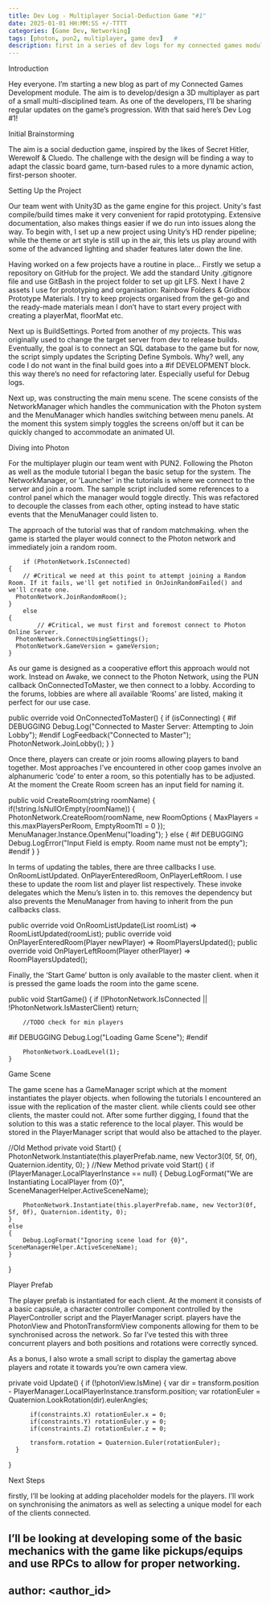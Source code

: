 ```yaml
---
title: Dev Log - Multiplayer Social-Deduction Game "#1"
date: 2025-01-01 HH:MM:SS +/-TTTT
categories: [Game Dev, Networking]
tags: [photon, pun2, multiplayer, game dev]   #
description: first in a series of dev logs for my connected games module.
---
```


Introduction

Hey everyone. I’m starting a new blog as part of my Connected Games Development module. The aim is to develop/design a 3D multiplayer as part of a small multi-disciplined team. As one of the developers, I’ll be sharing regular updates on the game’s progression. With that said here’s Dev Log #1!



Initial Brainstorming







The aim is a social deduction game, inspired by the likes of Secret Hitler, Werewolf & Cluedo. The challenge with the design will be finding a way to adapt the classic board game, turn-based rules to a more dynamic action, first-person shooter.





Setting Up the Project

 Our team went with Unity3D as the game engine for this project. Unity's fast compile/build times make it very convenient for rapid prototyping. Extensive documentation, also makes things easier if we do run into issues along the way. To begin with, I set up a new project using Unity’s HD render pipeline; while the theme or art style is still up in the air, this lets us play around with some of the advanced lighting and shader features later down the line.









Having worked on a few projects have a routine in place… Firstly we setup a repository on GitHub for the project. We add the standard Unity .gitignore file and use GitBash in the project folder to set up git LFS. Next I have 2 assets I use for prototyping and organisation: Rainbow Folders & Gridbox Prototype Materials. I try to keep projects organised from the get-go and the ready-made materials mean I don’t have to start every project with creating a playerMat, floorMat etc.



Next up is BuildSettings. Ported from another of my projects. This was originally used to change the target server from dev to release builds. Eventually, the goal is to connect an SQL database to the game but for now, the script simply updates the Scripting Define Symbols. Why? well, any code I do not want in the final build goes into a #if DEVELOPMENT block. this way there’s no need for refactoring later. Especially useful for Debug logs.

















Next up, was constructing the main menu scene. The scene consists of the NetworkManager which handles the communication with the Photon system and the MenuManager which handles switching between menu panels. At the moment this system simply toggles the screens on/off but it can be quickly changed to accommodate an animated UI.

























Diving into Photon

For the multiplayer plugin our team went with PUN2. Following the Photon as well as the module tutorial I began the basic setup for the system. The NetworkManager, or 'Launcher' in the tutorials is where we connect to the server and join a room. The sample script included some references to a control panel which the manager would toggle directly. This was refactored to decouple the classes from each other, opting instead to have static events that the MenuManager could listen to.



The approach of the tutorial was that of random matchmaking. when the game is started the player would connect to the Photon network and immediately join a random room.

		if (PhotonNetwork.IsConnected)
    {
	    // #Critical we need at this point to attempt joining a Random Room. If it fails, we'll get notified in OnJoinRandomFailed() and we'll create one.
      PhotonNetwork.JoinRandomRoom();
    }
		else
    {
			// #Critical, we must first and foremost connect to Photon Online Server.
      PhotonNetwork.ConnectUsingSettings();
      PhotonNetwork.GameVersion = gameVersion;
    }


As our game is designed as a cooperative effort this approach would not work. Instead on Awake, we connect to the Photon Network, using the PUN callback OnConnectedToMaster, we then connect to a lobby. According to the forums, lobbies are where all available ‘Rooms’ are listed, making it perfect for our use case.

public override void OnConnectedToMaster()
    {
        if (isConnecting)
        {
#if DEBUGGING
            Debug.Log("Connected to Master Server: Attempting to Join Lobby");
#endif
            LogFeedback("Connected to Master");
            PhotonNetwork.JoinLobby();
        }
    }


Once there, players can create or join rooms allowing players to band together. Most approaches I’ve encountered in other coop games involve an alphanumeric ‘code’ to enter a room, so this potentially has to be adjusted. At the moment the Create Room screen has an input field for naming it.

public void CreateRoom(string roomName) 
    {
        if(!string.IsNullOrEmpty(roomName)) 
        {
            PhotonNetwork.CreateRoom(roomName, new RoomOptions { MaxPlayers = this.maxPlayersPerRoom, EmptyRoomTtl = 0 });
            MenuManager.Instance.OpenMenu("loading");
        }
        else 
        {
#if DEBUGGING
            Debug.LogError("Input Field is empty. Room name must not be empty");
#endif
        }
    }


In terms of updating the tables, there are three callbacks I use. OnRoomListUpdated. OnPlayerEnteredRoom, OnPlayerLeftRoom. I use these to update the room list and player list respectively. These invoke delegates which the Menu’s listen in to. this removes the dependency but also prevents the MenuManager from having to inherit from the pun callbacks class.

public override void OnRoomListUpdate(List<RoomInfo> roomList) => RoomListUpdated(roomList);
public override void OnPlayerEnteredRoom(Player newPlayer) => RoomPlayersUpdated();
public override void OnPlayerLeftRoom(Player otherPlayer) => RoomPlayersUpdated();


Finally, the ‘Start Game’ button is only available to the master client. when it is pressed the game loads the room into the game scene.

public void StartGame() 
    {
        if (!PhotonNetwork.IsConnected || !PhotonNetwork.IsMasterClient)
            return;

        //TODO check for min players
#if DEBUGGING
        Debug.Log("Loading Game Scene");
#endif

        PhotonNetwork.LoadLevel(1);
    }


Game Scene

The game scene has a GameManager script which at the moment instantiates the player objects. when following the tutorials I encountered an issue with the replication of the master client. while clients could see other clients, the master could not. After some further digging, I found that the solution to this was a static reference to the local player. This would be stored in the PlayerManager script that would also be attached to the player.

//Old Method
private void Start()
{    
		 PhotonNetwork.Instantiate(this.playerPrefab.name, new Vector3(0f, 5f, 0f), Quaternion.identity, 0);
}
//New Method
private void Start()
{
    if (PlayerManager.LocalPlayerInstance == null)
    {
        Debug.LogFormat("We are Instantiating LocalPlayer from {0}", SceneManagerHelper.ActiveSceneName);
        
        PhotonNetwork.Instantiate(this.playerPrefab.name, new Vector3(0f, 5f, 0f), Quaternion.identity, 0);
    }
    else
    {
        Debug.LogFormat("Ignoring scene load for {0}", SceneManagerHelper.ActiveSceneName);
    }
}


Player Prefab

The player prefab is instantiated for each client. At the moment it consists of a basic capsule, a character controller component controlled by the PlayerController script and the PlayerManager script. players have the PhotonView and PhotonTransformView components allowing for them to be synchronised across the network. So far I’ve tested this with three concurrent players and both positions and rotations were correctly synced.



As a bonus, I also wrote a small script to display the gamertag above players and rotate it towards you’re own camera view.

private void Update()
  {
      if (!photonView.IsMine)
      {
          var dir = transform.position - PlayerManager.LocalPlayerInstance.transform.position;
          var rotationEuler = Quaternion.LookRotation(dir).eulerAngles;
          

          if(constraints.X) rotationEuler.x = 0;
          if(constraints.Y) rotationEuler.y = 0;
          if(constraints.Z) rotationEuler.z = 0;

          transform.rotation = Quaternion.Euler(rotationEuler);   
      }
  }




Next Steps

firstly, I’ll be looking at adding placeholder models for the players. I’ll work on synchronising the animators as well as selecting a unique model for each of the clients connected.

I’ll be looking at developing some of the basic mechanics with the game like pickups/equips and use RPCs to allow for proper networking.
---
author: <author_id>   
---
